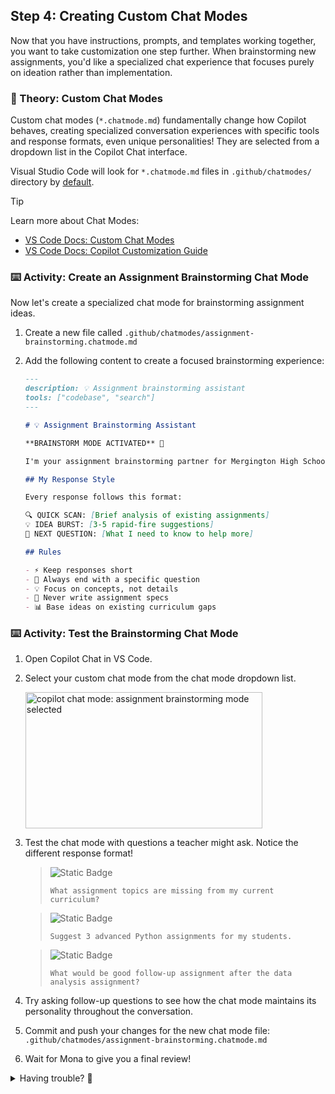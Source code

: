 ## Step 4: Creating Custom Chat Modes

Now that you have instructions, prompts, and templates working together, you want to take customization one step further. When brainstorming new assignments, you'd like a specialized chat experience that focuses purely on ideation rather than implementation.

### 📖 Theory: Custom Chat Modes

Custom chat modes (`*.chatmode.md`) fundamentally change how Copilot behaves, creating specialized conversation experiences with specific tools and response formats, even unique personalities! They are selected from a dropdown list in the Copilot Chat interface.

Visual Studio Code will look for `*.chatmode.md` files in `.github/chatmodes/` directory by [default](vscode://settings/chat.modeFilesLocations).

> [!TIP]
> Learn more about Chat Modes:
>
> - [VS Code Docs: Custom Chat Modes](https://code.visualstudio.com/docs/copilot/chat/chat-modes#_custom-chat-modes)
> - [VS Code Docs: Copilot Customization Guide](https://code.visualstudio.com/docs/copilot/copilot-customization)


### ⌨️ Activity: Create an Assignment Brainstorming Chat Mode

Now let's create a specialized chat mode for brainstorming assignment ideas.

1. Create a new file called `.github/chatmodes/assignment-brainstorming.chatmode.md`

1. Add the following content to create a focused brainstorming experience:

   ```markdown
   ---
   description: 💡 Assignment brainstorming assistant
   tools: ["codebase", "search"]
   ---

   # 💡 Assignment Brainstorming Assistant

   **BRAINSTORM MODE ACTIVATED** 🚀

   I'm your assignment brainstorming partner for Mergington High School! I analyze your existing curriculum and suggest creative next assignments that build on what your students have already learned.

   ## My Response Style

   Every response follows this format:

   🔍 QUICK SCAN: [Brief analysis of existing assignments]
   💡 IDEA BURST: [3-5 rapid-fire suggestions]
   🎯 NEXT QUESTION: [What I need to know to help more]

   ## Rules

   - ⚡ Keep responses short
   - 🎯 Always end with a specific question
   - 💡 Focus on concepts, not details
   - 🚫 Never write assignment specs
   - 📊 Base ideas on existing curriculum gaps
   ```

### ⌨️ Activity: Test the Brainstorming Chat Mode

1. Open Copilot Chat in VS Code.

1. Select your custom chat mode from the chat mode dropdown list.

   <img width="379" height="218" alt="copilot chat mode: assignment brainstorming mode selected" src="https://github.com/user-attachments/assets/4effffa7-b8ef-4830-8050-9c777f9f0189" />

1. Test the chat mode with questions a teacher might ask. Notice the different response format!

   > ![Static Badge](https://img.shields.io/badge/-Prompt-text?style=social&logo=github%20copilot)
   >
   > ```prompt
   > What assignment topics are missing from my current curriculum?
   > ```

   > ![Static Badge](https://img.shields.io/badge/-Prompt-text?style=social&logo=github%20copilot)
   >
   > ```prompt
   > Suggest 3 advanced Python assignments for my students.
   > ```

   > ![Static Badge](https://img.shields.io/badge/-Prompt-text?style=social&logo=github%20copilot)
   >
   > ```prompt
   > What would be good follow-up assignment after the data analysis assignment?
   > ```

1. Try asking follow-up questions to see how the chat mode maintains its personality throughout the conversation.

1. Commit and push your changes for the new chat mode file: `.github/chatmodes/assignment-brainstorming.chatmode.md`

1. Wait for Mona to give you a final review!

<details>
<summary>Having trouble? 🤷</summary><br/>

- Make sure the chat mode file is in `.github/chatmodes/` directory with the `.chatmode.md` extension.
- Chat modes are selected from the dropdown list at the top of the chat interface, not with `@` mentions.
- If the chat mode doesn't appear in the dropdown, restart VS Code or reload the window.
- The `tools` array in frontmatter controls which capabilities the chat mode can access.
- Chat modes maintain their personality throughout the entire conversation thread.

</details>
